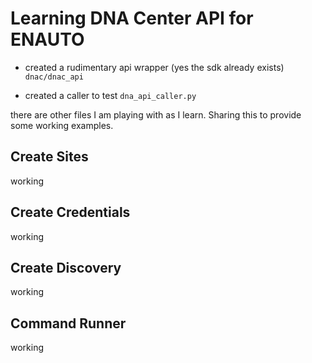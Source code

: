 # Learning DNA Center API for ENAUTO

- created a rudimentary api wrapper (yes the sdk already exists)
`dnac/dnac_api`

- created a caller to test
`dna_api_caller.py`

there are other files I am playing with as I learn.  Sharing this to provide some working examples.

## Create Sites
working

## Create Credentials
working

## Create Discovery
working

## Command Runner
working